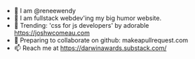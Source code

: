 - 👋  I am @reneewendy
- 👀  I am fullstack webdev'ing my big humor website.
- 🌱  Trending: 'css for js developers' by adorable https://joshwcomeau.com
- 💞️  Preparing to collaborate on github: makeapullrequest.com
- 📫  Reach me at https://darwinawards.substack.com/
